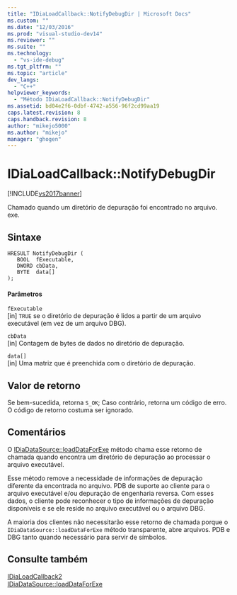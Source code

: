 ```yaml
---
title: "IDiaLoadCallback::NotifyDebugDir | Microsoft Docs"
ms.custom: ""
ms.date: "12/03/2016"
ms.prod: "visual-studio-dev14"
ms.reviewer: ""
ms.suite: ""
ms.technology: 
  - "vs-ide-debug"
ms.tgt_pltfrm: ""
ms.topic: "article"
dev_langs: 
  - "C++"
helpviewer_keywords: 
  - "Método IDiaLoadCallback::NotifyDebugDir"
ms.assetid: bd04e2f6-0dbf-4742-a556-96f2cd99aa19
caps.latest.revision: 8
caps.handback.revision: 8
author: "mikejo5000"
ms.author: "mikejo"
manager: "ghogen"
---
```

# IDiaLoadCallback::NotifyDebugDir
[!INCLUDE[vs2017banner](../../code-quality/includes/vs2017banner.md)]

Chamado quando um diretório de depuração foi encontrado no arquivo. exe.  
  
## Sintaxe  
  
```cpp#  
HRESULT NotifyDebugDir (   
   BOOL  fExecutable,  
   DWORD cbData,  
   BYTE  data[]  
);  
```  
  
#### Parâmetros  
 `fExecutable`  
 \[in\] `TRUE` se o diretório de depuração é lidos a partir de um arquivo executável \(em vez de um arquivo DBG\).  
  
 `cbData`  
 \[in\] Contagem de bytes de dados no diretório de depuração.  
  
 `data[]`  
 \[in\] Uma matriz que é preenchida com o diretório de depuração.  
  
## Valor de retorno  
 Se bem\-sucedida, retorna `S_OK`; Caso contrário, retorna um código de erro.  O código de retorno costuma ser ignorado.  
  
## Comentários  
 O [IDiaDataSource::loadDataForExe](../../debugger/debug-interface-access/idiadatasource-loaddataforexe.md) método chama esse retorno de chamada quando encontra um diretório de depuração ao processar o arquivo executável.  
  
 Esse método remove a necessidade de informações de depuração diferente da encontrada no arquivo. PDB de suporte ao cliente para o arquivo executável e\/ou depuração de engenharia reversa.  Com esses dados, o cliente pode reconhecer o tipo de informações de depuração disponíveis e se ele reside no arquivo executável ou o arquivo DBG.  
  
 A maioria dos clientes não necessitarão esse retorno de chamada porque o `IDiaDataSource::loadDataForExe` método transparente, abre arquivos. PDB e DBG tanto quando necessário para servir de símbolos.  
  
## Consulte também  
 [IDiaLoadCallback2](../../debugger/debug-interface-access/idialoadcallback2.md)   
 [IDiaDataSource::loadDataForExe](../../debugger/debug-interface-access/idiadatasource-loaddataforexe.md)